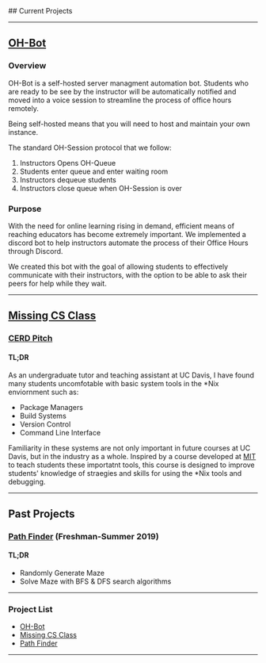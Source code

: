 <link rel="apple-touch-icon" sizes="180x180" href="/apple-touch-icon.png">
<link rel="icon" type="image/png" sizes="32x32" href="/favicon-32x32.png">
<link rel="icon" type="image/png" sizes="16x16" href="/favicon-16x16.png">
<link rel="manifest" href="/site.webmanifest">
<link rel="mask-icon" href="/safari-pinned-tab.svg" color="#5bbad5">
<meta name="msapplication-TileColor" content="#da532c">
<meta name="theme-color" content="#ffffff">
## Current Projects

---

## [OH-Bot](https://github.com/ECS-OH-Bot/OH-Bot)

### Overview

OH-Bot is a self-hosted server managment automation bot. 
Students who are ready to be see by the instructor will be automatically notified and moved into a voice session to streamline the process of office hours remotely.

Being self-hosted means that you will need to host
and maintain your own instance.

The standard OH-Session protocol that we follow: 
1. Instructors Opens OH-Queue 
2. Students enter queue and enter waiting room 
3. Instructors dequeue students 
4. Instructors close queue when OH-Session is over
   
### Purpose

With the need for online learning rising in demand,
efficient means of reaching educators has become extremely important. We
implemented a discord bot to help instructors automate the process of
their Office Hours through Discord.

We created this bot with the goal of allowing students to effectively
communicate with their instructors, with the option to be able to ask
their peers for help while they wait.
  
--------

## [Missing CS Class](https://gitlab.com/missing-cs-quarter-ucd/lecture-slides)

### [CERD Pitch](images/CERD_5-8-2020.pdf)
#### TL;DR

As an undergraduate tutor and teaching assistant at UC Davis, I have found many students uncomfotable with basic system tools in the *Nix enviornment such as:
* Package Managers
* Build Systems
* Version Control
* Command Line Interface

Familiarity in these systems are not only important in future courses at UC Davis, but in the industry as a whole. Inspired by a course developed at [MIT](https://missing.csail.mit.edu/) to teach students these importatnt tools, this course is designed to improve students' knowledge of straegies and skills for using the *Nix tools and debugging.

--- 

## Past Projects
### [Path Finder](https://github.com/GMGilson/PathFinder) (Freshman-Summer 2019)

#### TL;DR
- Randomly Generate Maze
- Solve Maze with BFS & DFS search algorithms

<script id="asciicast-345220" src="https://asciinema.org/a/345220.js" async></script>

---
### Project List

- [OH-Bot](https://github.com/ECS-OH-Bot/OH-Bot)
- [Missing CS Class](https://gitlab.com/missing-cs-quarter-ucd/lecture-slides)
- [Path Finder](https://github.com/GMGilson/PathFinder)

---
